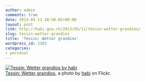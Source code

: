 ```yaml
---
author: admin
comments: true
date: 2013-05-11 10:50:02+00:00
layout: post
link: http://habi.gna.ch/2013/05/11/tessin-wetter-grandios/
slug: tessin-wetter-grandios
title: 'Tessin: Wetter grandios'
wordpress_id: 3103
categories:
- personal
---
```


[![Tessin: Wetter grandios by habi](http://farm8.staticflickr.com/7423/8728557996_ac1340a5ff.jpg)](http://www.flickr.com/photos/habi/8728557996/)  
[Tessin: Wetter grandios](http://www.flickr.com/photos/habi/8728557996/), a photo by [habi](http://www.flickr.com/photos/habi/) on Flickr.
